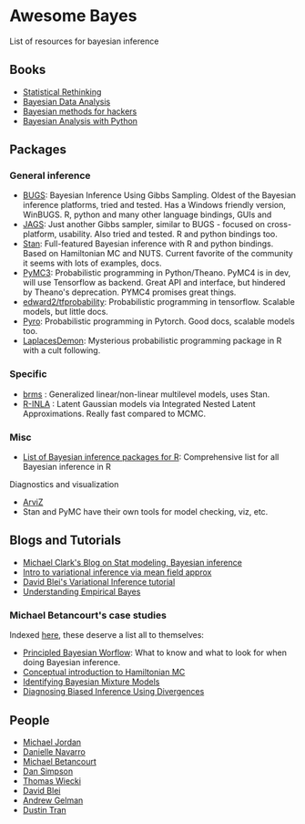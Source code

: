 # Awesome Bayes
List of resources for bayesian inference

## Books

* [Statistical Rethinking](https://xcelab.net/rm/statistical-rethinking/)
* [Bayesian Data Analysis](http://www.stat.columbia.edu/~gelman/book/)
* [Bayesian methods for hackers](http://camdavidsonpilon.github.io/Probabilistic-Programming-and-Bayesian-Methods-for-Hackers/)
* [Bayesian Analysis with Python](https://www.amazon.com/gp/product/1789341655/ref=dbs_a_def_rwt_bibl_vppi_i0)


## Packages

### General inference
* [BUGS](http://www.openbugs.net/w/FrontPage): Bayesian Inference Using Gibbs Sampling. Oldest of the Bayesian inference platforms, tried and tested. Has a Windows friendly version, WinBUGS. R, python and many other language bindings, GUIs and 
* [JAGS](http://mcmc-jags.sourceforge.net/): Just another Gibbs sampler, similar to BUGS - focused on cross-platform, usability. Also tried and tested. R and python bindings too.
* [Stan](https://mc-stan.org/): Full-featured Bayesian inference with R and python bindings. Based on Hamiltonian MC and NUTS. Current favorite of the community it seems with lots of examples, docs.
* [PyMC3](https://docs.pymc.io/): Probabilistic programming in Python/Theano. PyMC4 is in dev, will use Tensorflow as backend. Great API and interface, but hindered by Theano's deprecation. PYMC4 promises great things.
* [edward2/tfprobability](https://github.com/tensorflow/probability/tree/master/tensorflow_probability/python/edward2): Probabilistic programming in tensorflow. Scalable models, but little docs.
* [Pyro](https://pyro.ai/): Probabilistic programming in Pytorch. Good docs, scalable models too.
* [LaplacesDemon](https://cran.r-project.org/web/packages/LaplacesDemon/index.html): Mysterious probabilistic programming package in R with a cult following.

### Specific
* [brms](https://github.com/paul-buerkner/brms) : Generalized linear/non-linear multilevel models, uses Stan.
* [R-INLA](http://www.r-inla.org/) : Latent Gaussian models via Integrated Nested Latent Approximations. Really fast compared to MCMC.

### Misc
* [List of Bayesian inference packages for R](https://cran.r-project.org/web/views/Bayesian.html): Comprehensive list for all Bayesian inference in R


Diagnostics and visualization
* [ArviZ](https://arviz-devs.github.io/arviz/)
* Stan and PyMC have their own tools for model checking, viz, etc.

## Blogs and Tutorials

* [Michael Clark's Blog on Stat modeling, Bayesian inference](https://m-clark.github.io/documents.html)
* [Intro to variational inference via mean field approx](https://blog.evjang.com/2016/08/variational-bayes.html)
* [David Blei's Variational Inference tutorial](https://www.cs.princeton.edu/courses/archive/fall11/cos597C/lectures/variational-inference-i.pdf)
* [Understanding Empirical Bayes](http://varianceexplained.org/r/empirical_bayes_baseball/)

### Michael Betancourt's case studies

Indexed [here](https://betanalpha.github.io/writing/), these deserve a list all to themselves:
* [Principled Bayesian Worflow](https://betanalpha.github.io/assets/case_studies/principled_bayesian_workflow.html): What to know and what to look for when doing Bayesian inference.
* [Conceptual introduction to Hamiltonian MC](https://arxiv.org/pdf/1701.02434.pdf)
* [Identifying Bayesian Mixture Models](https://betanalpha.github.io/assets/case_studies/identifying_mixture_models.html)
* [Diagnosing Biased Inference Using Divergences](https://betanalpha.github.io/assets/case_studies/divergences_and_bias.html)


## People

* [Michael Jordan](https://people.eecs.berkeley.edu/~jordan/)
* [Danielle Navarro](https://compcogscisydney.org/)
* [Michael Betancourt](https://betanalpha.github.io/)
* [Dan Simpson](https://twitter.com/dan_p_simpson?lang=en)
* [Thomas Wiecki](https://www.patreon.com/twiecki)
* [David Blei](http://www.cs.columbia.edu/~blei/)
* [Andrew Gelman](http://www.stat.columbia.edu/~gelman/)
* [Dustin Tran](http://dustintran.com/)

